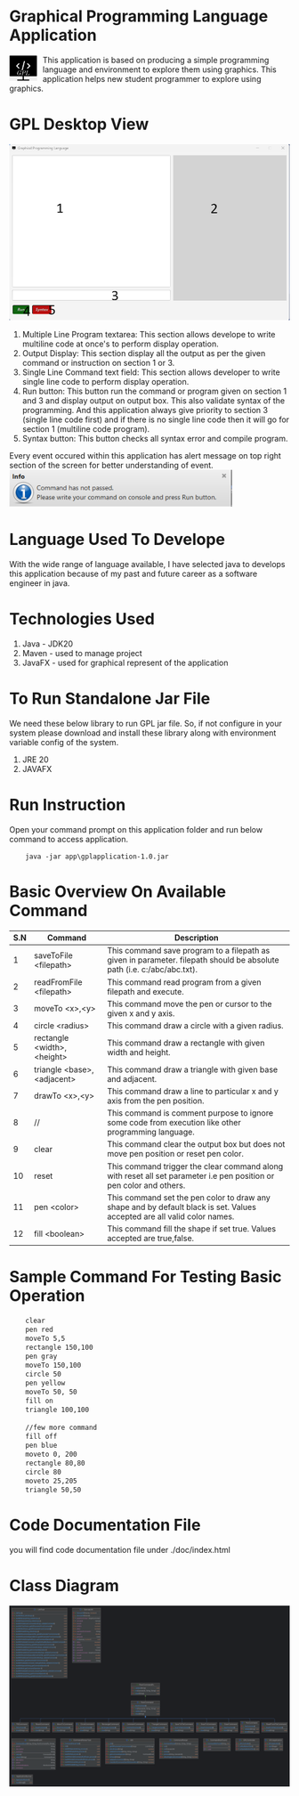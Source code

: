 #  Graphical Programming Language Application
<p float="left">
  <img src="./src/main/resources/icon.png" width="50" style="float: left; margin-right: 10px"/>
<span>
This application is based on producing a simple programming language and environment to explore them using graphics.
 This application helps new student programmer to explore using graphics.
</span>
</p>



# GPL Desktop View
<img src="./src/main/resources/desktop-application-view.png" width="600"/>

1. Multiple Line Program textarea:
   This section allows develope to write multiline code at once's to perform display operation.
2. Output Display:
   This section display all the output as per the given command or instruction on section 1 or 3.
3. Single Line Command text field:
   This section allows developer to write single line code to perform display operation.
4. Run button:
   This button run the command or program given on section 1 and 3 and display output on output box. This also validate syntax of the programming.
   And this application always give priority to section 3 (single line code first) and if there is no single line code then it will go for section 1 (multiline code program).
5. Syntax button:
   This button checks all syntax error and compile program.

Every event occured within this application has alert message on top right section of the screen for better understanding of event.
<img src="./src/main/resources/alert.png" width="400"/>

# Language Used To Develope
With the wide range of language available, I have selected java to develops this application because of my past and future career as  a software engineer in java.

# Technologies Used
1. Java - JDK20
2. Maven - used to manage project
3. JavaFX - used for graphical represent of the application

# To Run Standalone Jar File
We need these below library to run GPL jar file. So, if not configure in your system please download and install these library along with environment variable config of the system.
1. JRE 20
2. JAVAFX

# Run Instruction
Open your command prompt on this application folder and run below command to access application.
```
    java -jar app\gplapplication-1.0.jar
```

# Basic Overview On Available Command

| S.N | Command                      | Description                                                                                                              |
|-----|------------------------------|--------------------------------------------------------------------------------------------------------------------------|
| 1   | saveToFile \<filepath>       | This command save program to a filepath as given in parameter. filepath should be absolute path (i.e. c:/abc/abc.txt).   |
| 2   | readFromFile \<filepath>     | This command read program from a given filepath and execute.                                                             |
| 3   | moveTo \<x>,\<y>             | This command move the pen or cursor to the given x and y axis.                                                           |
| 4   | circle \<radius>             | This command draw a circle with a given radius.                                                                          |
| 5   | rectangle \<width>,\<height> | This command draw a rectangle with given width and height.                                                               |
| 6   | triangle \<base>,\<adjacent> | This command draw a triangle with given base and adjacent.                                                               |
| 7   | drawTo \<x>,\<y>             | This command draw a line to particular x and y axis from the pen position.                                               |
| 8   | //                           | This command is comment purpose to ignore some code from execution like other programming language.                      |
| 9   | clear                        | This command clear the output box but does not move pen position or reset pen color.                                     |
| 10  | reset                        | This command trigger the clear command along with reset all set parameter i.e pen position or pen color and others.      |
| 11  | pen \<color>                 | This command set the pen color to draw any shape and by default black is set. Values accepted are all valid color names. |
| 12  | fill \<boolean>              | This command fill the shape if set true. Values accepted are true,false.                                                 |

# Sample Command For Testing Basic Operation
```
	clear
	pen red
	moveTo 5,5
	rectangle 150,100
	pen gray
	moveTo 150,100
	circle 50
	pen yellow
	moveTo 50, 50
	fill on
	triangle 100,100
	
	//few more command
	fill off
	pen blue
	moveto 0, 200
	rectangle 80,80
	circle 80
	moveto 25,205
	triangle 50,50
```

# Code Documentation File
 you will find code documentation file under ./doc/index.html

# Class Diagram 
<img src="./src/main/resources/UML_diagram.png"/>